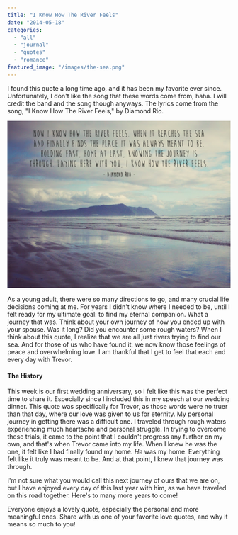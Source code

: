 ```yaml
---
title: "I Know How The River Feels"
date: "2014-05-18"
categories: 
  - "all"
  - "journal"
  - "quotes"
  - "romance"
featured_image: "/images/the-sea.png"
---
```


I found this quote a long time ago, and it has been my favorite ever since. Unfortunately, I don't like the song that these words come from, haha. I will credit the band and the song though anyways. The lyrics come from the song, "I Know How The River Feels," by Diamond Rio.

![I know how the river feels, diamond rio](/images/the-sea.png)

As a young adult, there were so many directions to go, and many crucial life decisions coming at me. For years I didn't know where I needed to be, until I felt ready for my ultimate goal: to find my eternal companion. What a journey that was. Think about your own journey of how you ended up with your spouse. Was it long? Did you encounter some rough waters? When I think about this quote, I realize that we are all just rivers trying to find our sea. And for those of us who have found it, we now know those feelings of peace and overwhelming love. I am thankful that I get to feel that each and every day with Trevor.

#### The History

This week is our first wedding anniversary, so I felt like this was the perfect time to share it. Especially since I included this in my speech at our wedding dinner. This quote was specifically for Trevor, as those words were no truer than that day, where our love was given to us for eternity. My personal journey in getting there was a difficult one. I traveled through rough waters experiencing much heartache and personal struggle. In trying to overcome these trials, it came to the point that I couldn't progress any further on my own, and that's when Trevor came into my life. When I knew he was the one, it felt like I had finally found my home. _He_ was my home. Everything felt like it truly was meant to be. And at that point, I knew that journey was through.

I'm not sure what you would call this next journey of ours that we are on, but I have enjoyed every day of this last year with him, as we have traveled on this road together. Here's to many more years to come!

Everyone enjoys a lovely quote, especially the personal and more meaningful ones. Share with us one of your favorite love quotes, and why it means so much to you!
